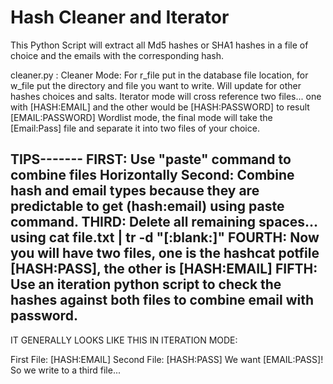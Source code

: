 # Hash Cleaner and Iterator
This Python Script will extract all Md5 hashes or SHA1 hashes in a file of choice and the emails with the corresponding hash.

cleaner.py : Cleaner Mode: For r_file put in the database file location, for w_file put the directory and file you want to write.
Will update for other hashes choices and salts.
Iterator mode will cross reference two files... one with [HASH:EMAIL] and the other would be [HASH:PASSWORD] to result [EMAIL:PASSWORD] 
Wordlist mode, the final mode will take the [Email:Pass] file and separate it into two files of your choice.

TIPS-------
FIRST: Use "paste" command to combine files Horizontally
Second: Combine hash and email types because they are predictable to get (hash:email) using paste command.
THIRD: Delete all remaining spaces... using cat file.txt | tr -d "[:blank:]"
FOURTH: Now you will have two files, one is the hashcat potfile [HASH:PASS], the other is [HASH:EMAIL]
FIFTH: Use an iteration python script to check the hashes against both files to combine email with password.
---------
IT GENERALLY LOOKS LIKE THIS IN ITERATION MODE:

First File: [HASH:EMAIL]
Second File: [HASH:PASS]
We want [EMAIL:PASS]! So we write to a third file...
